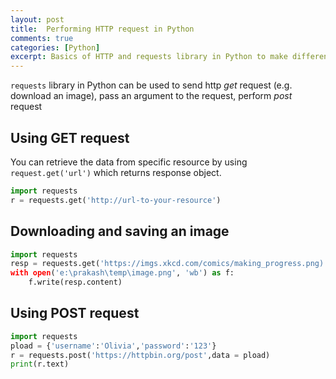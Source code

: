 ```yaml
---
layout: post
title:  Performing HTTP request in Python
comments: true
categories: [Python]
excerpt: Basics of HTTP and requests library in Python to make different types of requests
---
```


`requests` library in Python can be used to send http *get* request (e.g. download an image), pass an argument to the request, perform *post* request

## Using GET request

You can retrieve the data from specific resource by using `request.get('url')` which returns response object.

```python
import requests
r = requests.get('http://url-to-your-resource')
```

## Downloading and saving an image

```python
import requests
resp = requests.get('https://imgs.xkcd.com/comics/making_progress.png)
with open('e:\prakash\temp\image.png', 'wb') as f:
    f.write(resp.content)
```

## Using POST request

```python
import requests
pload = {'username':'Olivia','password':'123'}
r = requests.post('https://httpbin.org/post',data = pload)
print(r.text)
```